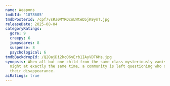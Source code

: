 ```yaml
---
name: Weapons
tmdbId: '1078605'
tmdbPosterId: /cpf7vsRZ0MYRQcnLWteD5jK9ymT.jpg
releaseDate: 2025-08-04
categoryRatings:
  gore: 9
  creepy: 6
  jumpscares: 8
  suspense: 8
  psychological: 6
tmdbBackdropId: /Q2OajDi2kcO6yErb1IAyVDTKMs.jpg
synopsis: When all but one child from the same class mysteriously vanish on the same
  night at exactly the same time, a community is left questioning who or what is behind
  their disappearance.
aiRatings: true
---
```


